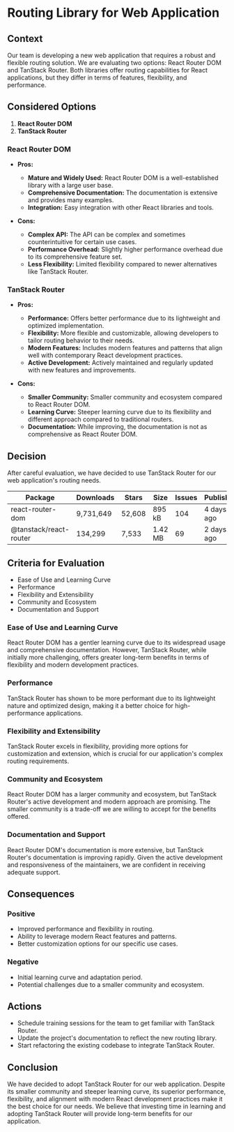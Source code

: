# Routing Library for Web Application

## Context

Our team is developing a new web application that requires a robust and flexible routing solution. We are evaluating two options: React Router DOM and TanStack Router. Both libraries offer routing capabilities for React applications, but they differ in terms of features, flexibility, and performance.

## Considered Options

1. **React Router DOM**
2. **TanStack Router**

### React Router DOM

- **Pros:**

  - **Mature and Widely Used:** React Router DOM is a well-established library with a large user base.
  - **Comprehensive Documentation:** The documentation is extensive and provides many examples.
  - **Integration:** Easy integration with other React libraries and tools.

- **Cons:**
  - **Complex API:** The API can be complex and sometimes counterintuitive for certain use cases.
  - **Performance Overhead:** Slightly higher performance overhead due to its comprehensive feature set.
  - **Less Flexibility:** Limited flexibility compared to newer alternatives like TanStack Router.

### TanStack Router

- **Pros:**

  - **Performance:** Offers better performance due to its lightweight and optimized implementation.
  - **Flexibility:** More flexible and customizable, allowing developers to tailor routing behavior to their needs.
  - **Modern Features:** Includes modern features and patterns that align well with contemporary React development practices.
  - **Active Development:** Actively maintained and regularly updated with new features and improvements.

- **Cons:**
  - **Smaller Community:** Smaller community and ecosystem compared to React Router DOM.
  - **Learning Curve:** Steeper learning curve due to its flexibility and different approach compared to traditional routers.
  - **Documentation:** While improving, the documentation is not as comprehensive as React Router DOM.

## Decision

After careful evaluation, we have decided to use TanStack Router for our web application's routing needs.

| Package                | Downloads | Stars  | Size    | Issues | Publish    | License |
| ---------------------- | --------- | ------ | ------- | ------ | ---------- | ------- |
| react-router-dom       | 9,731,649 | 52,608 | 895 kB  | 104    | 4 days ago | MIT     |
| @tanstack/react-router | 134,299   | 7,533  | 1.42 MB | 69     | 2 days ago | MIT     |

## Criteria for Evaluation

- Ease of Use and Learning Curve
- Performance
- Flexibility and Extensibility
- Community and Ecosystem
- Documentation and Support

### Ease of Use and Learning Curve

React Router DOM has a gentler learning curve due to its widespread usage and comprehensive documentation. However, TanStack Router, while initially more challenging, offers greater long-term benefits in terms of flexibility and modern development practices.

### Performance

TanStack Router has shown to be more performant due to its lightweight nature and optimized design, making it a better choice for high-performance applications.

### Flexibility and Extensibility

TanStack Router excels in flexibility, providing more options for customization and extension, which is crucial for our application's complex routing requirements.

### Community and Ecosystem

React Router DOM has a larger community and ecosystem, but TanStack Router's active development and modern approach are promising. The smaller community is a trade-off we are willing to accept for the benefits offered.

### Documentation and Support

React Router DOM's documentation is more extensive, but TanStack Router's documentation is improving rapidly. Given the active development and responsiveness of the maintainers, we are confident in receiving adequate support.

## Consequences

### Positive

- Improved performance and flexibility in routing.
- Ability to leverage modern React features and patterns.
- Better customization options for our specific use cases.

### Negative

- Initial learning curve and adaptation period.
- Potential challenges due to a smaller community and ecosystem.

## Actions

- Schedule training sessions for the team to get familiar with TanStack Router.
- Update the project's documentation to reflect the new routing library.
- Start refactoring the existing codebase to integrate TanStack Router.

## Conclusion

We have decided to adopt TanStack Router for our web application. Despite its smaller community and steeper learning curve, its superior performance, flexibility, and alignment with modern React development practices make it the best choice for our needs. We believe that investing time in learning and adopting TanStack Router will provide long-term benefits for our application.

